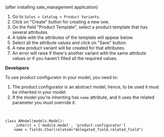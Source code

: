 (after installing sale_management application)

1.  Go to `Sales > Catalog > Product Variants`.
2.  Click on "Create" button for creating a new one.
3.  On the field "Product Template", select a product template that has
    several attributes.
4.  A table with the attributes of the template will appear below.
5.  Select all the attribute values and click on "Save" button.
6.  A new product variant will be created for that attributes.
7.  An error will raise if there's another variant with the same
    attribute values or if you haven't filled all the required values.

**Developers**

To use product configurator in your model, you need to:

1.  The product.configurator is an abstract model, hence, to be used it
    must be inherited in your model:
2.  If the model you're inheriting has `name` attribute, and it uses the
    related parameter you must override it.

&nbsp;

    class AModel(models.Model):
        _inherit = ['module.model', 'product.configurator']
        name = fields.Char(related="delegated_field.related_field")
